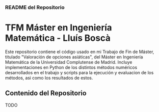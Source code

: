### README del Repositorio

# TFM Máster en Ingeniería Matemática - Lluís Boscà

Este repositorio contiene el código usado en mi Trabajo de Fin de Máster, titulado "Valoración de opciones asiáticas", del Máster en Ingeniería Matemática de la Universidad Complutense de Madrid. Incluye implementaciones en Python de los distintos métodos numéricos desarrollados en el trabajo y scripts para la ejecución y evaluacion de los métodos, asi como los resultados de estos.

## Contenido del Repositorio

TODO
